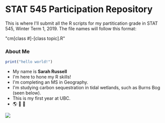 # STAT 545 Participation Repository

This is where I'll submit all the R scripts for my partitication grade in STAT 545, Winter Term 1, 2019\. The file names will follow this format:

\"cm[class #]-[class topic].R\"

### About Me
```R
print("hello world!")
```
* My name is **Sarah Russell**
* I'm here to hone my R skills\! 
* I'm completing an MS in Geography. 
* I'm studying carbon sequestration in tidal wetlands\, such as Burns Bog (seen below)\. 
* This is my first year at UBC\.
* :earth_americas: :ear_of_rice: :ocean: 
 
![](http://www.vancouversun.com/technology/cms/binary/7176027.jpg?size=sw620x65)